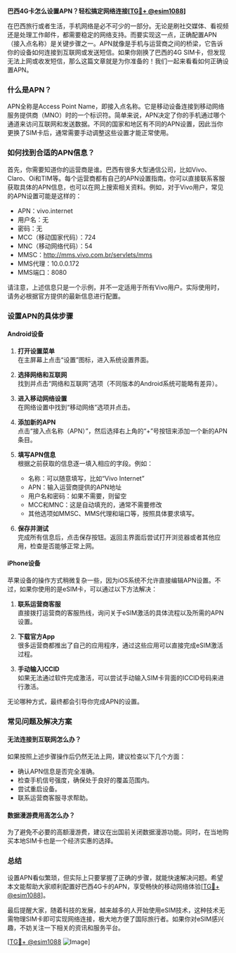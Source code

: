**巴西4G卡怎么设置APN？轻松搞定网络连接[[TG💪+ @esim1088](https://t.me/s/esim1088)]**

在巴西旅行或者生活，手机网络是必不可少的一部分。无论是刷社交媒体、看视频还是处理工作邮件，都需要稳定的网络支持。而要实现这一点，正确配置APN（接入点名称）是关键步骤之一。APN就像是手机与运营商之间的桥梁，它告诉你的设备如何连接到互联网或发送短信。如果你刚换了巴西的4G SIM卡，但发现无法上网或收发短信，那么这篇文章就是为你准备的！我们一起来看看如何正确设置APN。

### 什么是APN？

APN全称是Access Point Name，即接入点名称。它是移动设备连接到移动网络服务提供商（MNO）时的一个标识符。简单来说，APN决定了你的手机通过哪个通道来访问互联网和发送数据。不同的国家和地区有不同的APN设置，因此当你更换了SIM卡后，通常需要手动调整这些设置才能正常使用。

### 如何找到合适的APN信息？

首先，你需要知道你的运营商是谁。巴西有很多大型通信公司，比如Vivo、Claro、Oi和TIM等。每个运营商都有自己的APN设置指南。你可以直接联系客服获取具体的APN信息，也可以在网上搜索相关资料。例如，对于Vivo用户，常见的APN设置可能是这样的：

- APN：vivo.internet
- 用户名：无
- 密码：无
- MCC（移动国家代码）：724
- MNC（移动网络代码）：54
- MMSC：http://mms.vivo.com.br/servlets/mms
- MMS代理：10.0.0.172
- MMS端口：8080

请注意，上述信息只是一个示例，并不一定适用于所有Vivo用户。实际使用时，请务必根据官方提供的最新信息进行配置。

### 设置APN的具体步骤

#### Android设备

1. **打开设置菜单**  
   在主屏幕上点击“设置”图标，进入系统设置界面。

2. **选择网络和互联网**  
   找到并点击“网络和互联网”选项（不同版本的Android系统可能略有差异）。

3. **进入移动网络设置**  
   在网络设置中找到“移动网络”选项并点击。

4. **添加新的APN**  
   点击“接入点名称（APN）”，然后选择右上角的“+”号按钮来添加一个新的APN条目。

5. **填写APN信息**  
   根据之前获取的信息逐一填入相应的字段。例如：
   - 名称：可以随意填写，比如“Vivo Internet”
   - APN：输入运营商提供的APN地址
   - 用户名和密码：如果不需要，则留空
   - MCC和MNC：这是自动填充的，通常不需要修改
   - 其他选项如MMSC、MMS代理和端口等，按照具体要求填写。

6. **保存并测试**  
   完成所有信息后，点击保存按钮。返回主界面后尝试打开浏览器或者其他应用，检查是否能够正常上网。

#### iPhone设备

苹果设备的操作方式稍微复杂一些，因为iOS系统不允许直接编辑APN设置。不过，如果你使用的是eSIM卡，可以通过以下方法解决：

1. **联系运营商客服**  
   直接拨打运营商的客服热线，询问关于eSIM激活的具体流程以及所需的APN设置。

2. **下载官方App**  
   很多运营商都推出了自己的应用程序，通过这些应用可以直接完成eSIM激活过程。

3. **手动输入ICCID**  
   如果无法通过软件完成激活，可以尝试手动输入SIM卡背面的ICCID号码来进行激活。

无论哪种方式，最终都会引导你完成APN的设置。

### 常见问题及解决方案

#### 无法连接到互联网怎么办？

如果按照上述步骤操作后仍然无法上网，建议检查以下几个方面：
- 确认APN信息是否完全准确。
- 检查手机信号强度，确保处于良好的覆盖范围内。
- 尝试重启设备。
- 联系运营商客服寻求帮助。

#### 数据漫游费用高怎么办？

为了避免不必要的高额漫游费，建议在出国前关闭数据漫游功能。同时，在当地购买本地SIM卡也是一个经济实惠的选择。

### 总结

设置APN看似繁琐，但实际上只要掌握了正确的步骤，就能快速解决问题。希望本文能帮助大家顺利配置好巴西4G卡的APN，享受畅快的移动网络体验[[TG💪+ @esim1088](https://t.me/s/esim1088)]。

最后提醒大家，随着科技的发展，越来越多的人开始使用eSIM技术，这种技术无需物理SIM卡即可实现网络连接，极大地方便了国际旅行者。如果你对eSIM感兴趣，不妨关注一下相关的资讯和服务平台。

[[TG💪+ @esim1088](https://t.me/s/esim1088) ![Image](https://i.postimg.cc/4NQfJmqS/Snipaste-2025-05-13-00-14-12.png)]